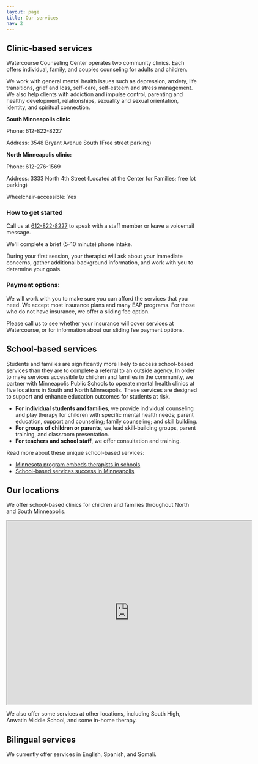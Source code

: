 ```yaml
---
layout: page
title: Our services
nav: 2
---
```


## Clinic-based services

Watercourse Counseling Center operates two community clinics. Each offers individual, family, and couples counseling for adults and children.

We work with general mental health issues such as depression, anxiety, life transitions, grief and loss, self-care, self-esteem and stress management.  We also help clients with addiction and impulse control, parenting and healthy development, relationships, sexuality and sexual orientation, identity, and spiritual connection.

**South Minneapolis clinic**

Phone:       612-822-8227

Address:    3548 Bryant Avenue South (Free street parking)

**North Minneapolis clinic:**

Phone:       612-276-1569

Address:    3333 North 4th Street (Located at the Center for Families; free lot parking)

Wheelchair-accessible: Yes

### How to get started

Call us at [612-822-8227](tel:612-822-8227) to speak with a staff member or leave a voicemail message.

We'll complete a brief (5-10 minute) phone intake.

During your first session, your therapist will ask about your immediate concerns, gather additional background information, and work with you to determine your goals.

### Payment options:

We will work with you to make sure you can afford the services that you need. We accept most insurance plans and many EAP programs. For those who do not have insurance, we offer a sliding fee option.

Please call us to see whether your insurance will cover services at Watercourse, or for information about our sliding fee payment options.

## School-based services

Students and families are significantly more likely to access school-based services than they are to complete a referral to an outside agency.  In order to make services accessible to children and families in the community, we partner with Minneapolis Public Schools to operate mental health clinics at five locations in South and North Minneapolis. These services are designed to support and enhance education outcomes for students at risk.

- **For individual students and families**, we provide individual counseling and play therapy for children with specific mental health needs; parent education, support and counseling; family counseling; and skill building.
- **For groups of children or parents**, we lead skill-building groups, parent training, and classroom presentation.
- **For teachers and school staff**, we offer consultation and training.

Read more about these unique school-based services:
- [Minnesota program embeds therapists in schools](http://www.postcrescent.com/story/news/local/2016/03/22/minnesota-program-embeds-therapists-schools/82094580/)
- [School-based services success in Minneapolis](http://www.thenorthwestern.com/story/news/2016/03/22/school-based-services-success-minneapolis/82094674/)

## Our locations

We offer school-based clinics for children and families throughout North and South Minneapolis.

<iframe src="https://www.google.com/maps/d/u/1/embed?mid=zqgKN69LSyDg.kWzkLXgNak4o" width="640" height="480"></iframe>

We also offer some services at other locations, including South High, Anwatin Middle School, and some in-home therapy.

## Bilingual services

We currently offer services in English, Spanish, and Somali.
